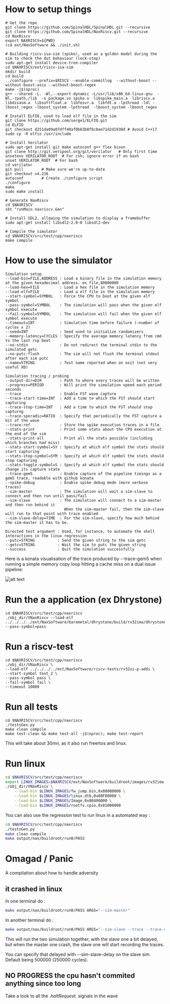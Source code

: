 # How to setup things

```shell
# Get the repo
git clone https://github.com/SpinalHDL/SpinalHDL.git --recursive
git clone https://github.com/SpinalHDL/NaxRiscv.git --recursive
cd NaxRiscv
export NAXRISCV=${PWD}
(cd ext/NaxSoftware && ./init.sh)

# Building riscv-isa-sim (spike), used as a golden model during the sim to check the dut behaviour (lock-step)
sudo apt-get install device-tree-compiler
cd $NAXRISCV/ext/riscv-isa-sim
mkdir build
cd build
../configure --prefix=$RISCV --enable-commitlog  --without-boost --without-boost-asio --without-boost-regex
make -j$(nproc)
g++ --shared -L. -Wl,--export-dynamic -L/usr/lib/x86_64-linux-gnu  -Wl,-rpath,/lib  -o package.so spike.o  libspike_main.a  libriscv.a  libdisasm.a  libsoftfloat.a  libfesvr.a  libfdt.a -lpthread -ldl -lboost_regex -lboost_system -lpthread  -lboost_system -lboost_regex

# Install ELFIO, used to load elf file in the sim 
git clone https://github.com/serge1/ELFIO.git
cd ELFIO
git checkout d251da09a07dff40af0b63b8f6c8ae71d2d1938d # Avoid C++17
sudo cp -R elfio /usr/include

# Install Verilator
sudo apt-get install git make autoconf g++ flex bison
git clone http://git.veripool.org/git/verilator   # Only first time
unsetenv VERILATOR_ROOT  # For csh; ignore error if on bash
unset VERILATOR_ROOT  # For bash
cd verilator
git pull        # Make sure we're up-to-date
git checkout v4.216
autoconf        # Create ./configure script
./configure
make
sudo make install

# Generate NaxRiscv
cd $NAXRISCV
sbt "runMain naxriscv.Gen"

# Install SDL2, allowing the simulation to display a framebuffer
sudo apt-get install libsdl2-2.0-0 libsdl2-dev

# Compile the simulator
cd $NAXRISCV/src/test/cpp/naxriscv
make compile
```

# How to use the simulator 

```shell
Simulation setup
--load-bin=FILE,ADDRESS : Load a binary file in the simulation memory at the given hexadecimal address. ex file,80000000
--load-hex=FILE         : Load a hex file in the simulation memory
--load-elf=FILE         : Load a elf file in the simulation memory
--start-symbol=SYMBOL   : Force the CPU to boot at the given elf symbol
--pass-symbol=SYMBOL    : The simulation will pass when the given elf symbol execute
--fail-symbol=SYMBOL    : The simulation will fail when the given elf symbol execute
--timeout=INT           : Simulation time before failure (~number of cycles x 2)
--seed=INT              : Seed used to initialize randomizers
--memory-latency=CYCLES : Specify the average memory latency from cmd to the last rsp beat
--no-stdin              : Do not redirect the terminal stdin to the simulated getc
--no-putc-flush         : The sim will not flush the terminal stdout after each sim putc
--name=STRING           : Test name reported when on exit (not very useful XD)

Simulation tracing / probing
--output-dir=DIR        : Path to where every traces will be written
--progress=PERIOD       : Will print the simulation speed each period seconds
--trace                 : Enable FST wave capture
--trace-start-time=INT  : Add a time to which the FST should start capturing
--trace-stop-time=INT   : Add a time to which the FST should stop capturng
--trace-sporadic=RATIO  : Specify that periodically the FST capture a bit of the wave
--trace-ref             : Store the spike execution traces in a file
--stats-print           : Print some stats about the CPU execution at the end of the sim
--stats-print-all       : Print all the stats possible (including which branches had miss)
--stats-start-symbol=SY : Specify at which elf symbol the stats should start capturing
--stats-stop-symbol=SYM : Specify at which elf symbol the stats should stop capturing
--stats-toggle-symbol=S : Specify at which elf symbol the stats should change its capture state
--trace-gem5            : Enable capture of the pipeline timings as a gem5 trace, readable with github konata
--spike-debug           : Enable spike debug mode (more verbose traces)
--sim-master            : The simulation will wait a sim-slave to connect and then run until pass/fail
--sim-slave             : The simulation will connect to a sim-master and then run behind it
                          When the sim-master fail, then the sim-slave will run to that point with trace enabled
--sim-slave-delay=TIME  : For the sim-slave, specify how much behind the sim-master it has to be.

Directed test argument : Used, for instance, to automate the shell interactions in the linux regression
--putc=STRING          : Send the given string to the sim getc
--getc=STRING          : Wait the sim to putc the given string
--success              : Quit the simulation successfully
```

Here is a konata visualisation of the trace produced by --trace-gem5 when running a simple memory copy loop hitting a cache miss on a dual issue pipeline: 

![alt text](assets/konata.png "Konata")

# Run the a application (ex Dhrystone)

```shell
cd $NAXRISCV/src/test/cpp/naxriscv
./obj_dir/VNaxRiscv --load-elf ../../../../ext/NaxSoftware/baremetal/dhrystone/build/rv32ima/dhrystone.elf --pass-symbol=pass
```

# Run a riscv-test

```shell
cd $NAXRISCV/src/test/cpp/naxriscv
./obj_dir/VNaxRiscv \
--load-elf ../../../../ext/NaxSoftware/riscv-tests/rv32ui-p-addi \
--start-symbol test_2 \
--pass-symbol pass \
--fail-symbol fail \
--timeout 10000 
```

# Run all tests

```shell
cd $NAXRISCV/src/test/cpp/naxriscv
./testsGen.py
make clean compile
make test-clean && make test-all -j$(nproc); make test-report
```

This will take about 30mn, as it also run freertos and linux.

# Run linux
```sh
cd $NAXRISCV/src/test/cpp/naxriscv
export LINUX_IMAGES=$NAXRISCV/ext/NaxSoftware/buildroot/images/rv32ima
./obj_dir/VNaxRiscv \
    --load-bin $LINUX_IMAGES/fw_jump.bin,0x80000000 \
    --load-bin $LINUX_IMAGES/linux.dtb,0x80F80000 \
    --load-bin $LINUX_IMAGES/Image,0x80400000 \
    --load-bin $LINUX_IMAGES/rootfs.cpio,0x81000000 
```

You can also use the regression test to run linux in a automated way : 

```sh
cd $NAXRISCV/src/test/cpp/naxriscv
./testsGen.py
make clean compile
make output/nax/buildroot/run0/PASS
```

# Omagad / Panic

A compilation about how to handle adversity

## it crashed in linux

In one terminal do : 

```sh
make output/nax/buildroot/run0/PASS ARGS="--sim-master"
```

In another terminal do :

```sh
make output/nax/buildroot/run0/PASS ARGS="--sim-slave --trace --trace-ref"
```

This will run the two simulation together, with the slave one a bit delayed, but when the master one crash, the slave one will start recording the traces.

You can specify that delayed with --sim-slave-delay on the slave sim. Default being 500000 (250000 cycles).

## NO PROGRESS the cpu hasn't commited anything since too long

Take a look to all the .*haltRequest.* signals in the wave
